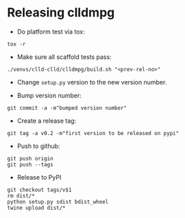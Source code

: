 Releasing clldmpg
=================

- Do platform test via tox:
```
tox -r
```

- Make sure all scaffold tests pass:
```
./venvs/clld-clld/clldmpg/build.sh "<prev-rel-no>"
```

- Change `setup.py` version to the new version number.

- Bump version number:
```
git commit -a -m"bumped version number"
```

- Create a release tag:
```
git tag -a v0.2 -m"first version to be released on pypi"
```

- Push to github:
```
git push origin
git push --tags
```

- Release to PyPI
```
git checkout tags/v$1
rm dist/*
python setup.py sdist bdist_wheel
twine upload dist/*
```